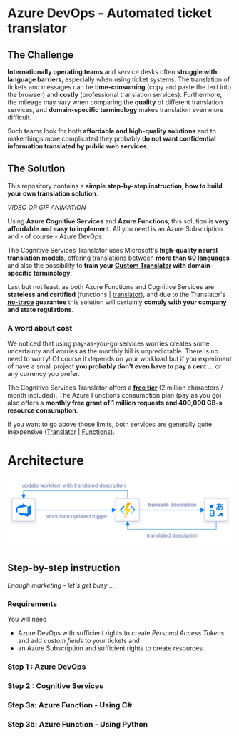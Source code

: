# Azure DevOps - Automated ticket translator

## The Challenge
**Internationally operating teams** and service desks often **struggle with language barriers**, especially when using ticket systems. The translation of tickets and messages can be **time-consuming** (copy and paste the text into the browser) and **costly** (professional translation services). Furthermore, the mileage may vary when comparing the **quality** of different translation services, and **domain-specific terminology** makes translation even more difficult.

Such teams look for both **affordable and high-quality solutions** and to make things more complicated they probably **do not want confidential information translated by public web services**.

## The Solution

This repository contains a **simple step-by-step instruction, how to build your own translation solution**.

*VIDEO OR GIF ANIMATION*

Using **Azure Cognitive Services** and **Azure Functions**, this solution is **very affordable and easy to implement**. All you need is an Azure Subscription and - of course - Azure DevOps. 

The Cognitive Services Translator uses Microsoft's **high-quality neural translation models**, offering translations between **more than 60 languages** and also the possibility to **train your [Custom Translator](https://docs.microsoft.com/en-us/azure/cognitive-services/translator/translator-info-overview#language-customization) with domain-specific terminology**.

Last but not least, as both Azure Functions and Cognitive Services are **stateless and certified** (functions | [translator](https://www.microsoft.com/en-us/translator/business/notrace/#compliance)), and due to the Translator's **[no-trace](https://www.microsoft.com/en-us/translator/business/notrace/) guarantee** this solution will certainly **comply with your company and state regulations**.

### A word about cost

We noticed that using pay-as-you-go services worries creates some uncertainty and worries as the monthly bill is unpredictable. There is no need to worry! Of course it depends on your workload but if you experiment of have a small project **you probably don't even have to pay a cent** ... or any currency you prefer.

The Cognitive Services Translator offers a **[free tier](https://azure.microsoft.com/en-us/pricing/details/cognitive-services/translator/)** (2 million characters / month included). The Azure Functions consumption plan (pay as you go) also offers a **monthly free grant of 1 million requests and 400,000 GB-s resource consumption**. 

If you want to go above those limits, both services are generally quite inexpensive ([Translator](https://azure.microsoft.com/en-us/pricing/details/cognitive-services/translator/) | [Functions](https://azure.microsoft.com/en-us/pricing/details/functions/)).

# Architecture
![Devops-Translator-Architecture](/docs/images/architecture_devops_translator.png)

## Step-by-step instruction

*Enough marketing - let's get busy ...*

### Requirements

You will need 
* Azure DevOps with sufficient rights to create *Personal Access Tokens* and add *custom fields* to your tickets and 
* an Azure Subscription and sufficient rights to create resources.

### Step 1 : Azure DevOps

### Step 2 : Cognitive Services

### Step 3a: Azure Function - Using C#

### Step 3b: Azure Function - Using Python